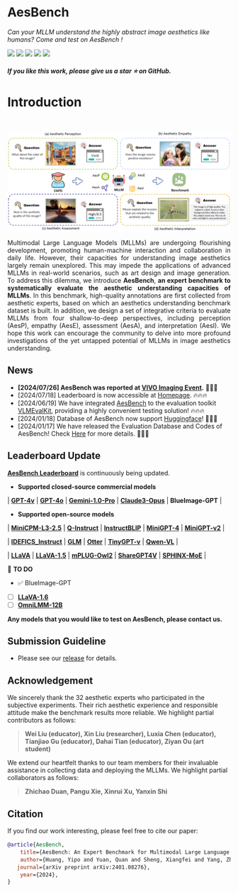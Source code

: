 
  <h1>AesBench </h1>    

_Can your MLLM understand the highly abstract image aesthetics like humans? Come and test on AesBench !_
    
 <div>
    <a href="https://aesbench.github.io/"><img src="https://img.shields.io/badge/Homepage-AesBench-pink"/></a>
    <a href="https://arxiv.org/abs/2401.08276"><img src="https://img.shields.io/badge/Arxiv-2401:08276-red"/></a>
    <a href="https://huggingface.co/datasets/qyuan/EAPD_release"><img src="https://img.shields.io/badge/%F0%9F%A4%97%20Hugging%20Face-Dataset-green"></a>
    <a href="https://github.com/yipoh/AesBench/tree/main/data_release"><img src="https://img.shields.io/badge/Data-Release-orange"></a>
   <a href="https://aesbench.github.io/"><img src="https://img.shields.io/badge/Leaderboard-AesBench-blue"/></a>
</div>


<h5> If you like this work, please give us a star ⭐ on GitHub.  </h2>
    

<h1>Introduction</h1> 
</div>

 <br>

</h5>
</p> 
<p align="center">
    <img src="imgs/overview.png"/>
<p>

<p align="justify">Multimodal Large Language Models (MLLMs) are undergoing flourishing development, promoting human-machine interaction and collaboration in daily life. However, their capacities for understanding image aesthetics largely remain unexplored. This may impede the applications of advanced MLLMs in real-world scenarios, such as art design and image generation. To address this dilemma, we introduce  <strong>AesBench</strong>, <strong>an expert benchmark to systematically evaluate the aesthetic understanding capacities of MLLMs</strong>. In this benchmark, high-quality annotations are first collected from aesthetic experts, based on which an aesthetics understanding benchmark dataset is built. In addition, we design a set of integrative criteria to evaluate MLLMs from four shallow-to-deep perspectives, including perception (AesP), empathy (AesE), assessment (AesA), and interpretation (AesI). We hope this work can encourage the community to delve into more profound investigations of the yet untapped potential of MLLMs in image aesthetics understanding.</p>


## News
- <strong>[2024/07/26] AesBench was reported at [VIVO Imaging Event](imgs/vivo_imaging.jpg).</strong> 🎉🎉🎉
- [2024/07/18] Leaderboard is now accessible at [Homepage](https://aesbench.github.io/). 🔥🔥🔥
- [2024/06/19] We have integrated [AesBench](https://aesbench.github.io/) to the evaluation toolkit [VLMEvalKit](https://github.com/open-compass/VLMEvalKit), providing a highly convenient testing solution! 🔥🔥🔥
- [2024/01/18] Database of AesBench now support [Huggingface](https://huggingface.co/datasets/qyuan/EAPD_release)! 🤗🤗🤗
- [2024/01/17] We have released the Evaluation Database and Codes of AesBench! Check [Here](https://github.com/yipoh/AesBench/tree/main/data_release) for more details.  🚩🚩🚩




## Leaderboard Update

[**AesBench Leaderboard**](https://aesbench.github.io/) is continuously being updated.

- **Supported closed-source commercial models**

| [**GPT-4v**](https://platform.openai.com/docs/guides/vision) | [**GPT-4o**](https://openai.com/index/hello-gpt-4o/) | [**Gemini-1.0-Pro**](https://platform.openai.com/docs/guides/vision) | [**Claude3-Opus**](https://www.anthropic.com/news/claude-3-family) | **BlueImage-GPT** | 

- **Supported open-source models**

| [**MiniCPM-L3-2.5**](https://github.com/OpenBMB/MiniCPM-V) | [**Q-Instruct**](https://q-future.github.io/Q-Instruct/) | [**InstructBLIP**](https://huggingface.co/Salesforce/instructblip-vicuna-7b) | [**MiniGPT-4**](https://github.com/Vision-CAIR/MiniGPT-4) | [**MiniGPT-v2**](https://github.com/Vision-CAIR/MiniGPT-4) |

| [**IDEFICS_Instruct**](https://huggingface.co/HuggingFaceM4/idefics-9b-instruct) | [**GLM**](https://github.com/THUDM/GLM) | [**Otter**](https://github.com/Luodian/Otter) | [**TinyGPT-v**](https://github.com/DLYuanGod/TinyGPT-V) | [**Qwen-VL**](https://github.com/QwenLM/Qwen-VL) |

| [**LLaVA**](https://github.com/haotian-liu/LLaVA/) | [**LLaVA-1.5**](https://github.com/haotian-liu/LLaVA/) | [**mPLUG-Owl2**](https://github.com/X-PLUG/mPLUG-Owl/) | [**ShareGPT4V**](https://github.com/InternLM/InternLM-XComposer/tree/main/projects/ShareGPT4V) | [**SPHINX-MoE**](https://github.com/Alpha-VLLM/LLaMA2-Accessory) | 

📌 **TO DO**
- ✅ BlueImage-GPT
- [ ] [**LLaVA-1.6**](https://github.com/haotian-liu/LLaVA/)
- [ ] [**OmniLMM-12B**](https://huggingface.co/openbmb/OmniLMM-12B/tree/main)

**Any models that you would like to test on AesBench, please contact us.**

## Submission Guideline


- Please see our [release](https://github.com/yipoh/AesBench/tree/main/data_release) for details.





## Acknowledgement
We sincerely thank the 32 aesthetic experts who participated in the subjective experiments. Their rich aesthetic experience and responsible attitude make the benchmark results more reliable. We highlight partial contributors as follows:

>  **Wei Liu (educator), Xin Liu (researcher), Luxia Chen (educator), Tianjiao Gu (educator), Dahai Tian (educator), Ziyan Ou (art student)**

We extend our heartfelt thanks to our team members for their invaluable assistance in collecting data and deploying the MLLMs. We highlight partial collaborators as follows:
> **Zhichao Duan, Pangu Xie, Xinrui Xu, Yanxin Shi**


## Citation

If you find our work interesting, please feel free to cite our paper:

```bibtex
@article{AesBench,
    title={AesBench: An Expert Benchmark for Multimodal Large Language Models on Image Aesthetics Perception},
    author={Huang, Yipo and Yuan, Quan and Sheng, Xiangfei and Yang, Zhichao and Wu, Haoning and Chen, Pengfei and Yang, Yuzhe and Li, Leida and Lin, Weisi},
   journal={arXiv preprint arXiv:2401.08276},
    year={2024},
}
```
